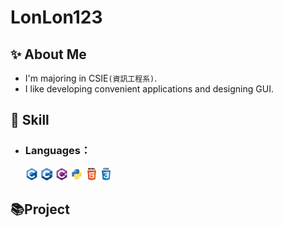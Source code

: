 # LonLon123
## ✨ About Me
- I'm majoring in CSIE`(資訊工程系)`.
- I like developing convenient applications and designing GUI.

## 🌱 Skill
- <h3 align="left">Languages：</h3>
  <p align="left"><img src="https://raw.githubusercontent.com/devicons/devicon/master/icons/c/c-original.svg" alt="c" width="20" height="20"/> </a> <img src="https://raw.githubusercontent.com/devicons/devicon/master/icons/cplusplus/cplusplus-original.svg" alt="cplusplus" width="20" height="20"/> </a> <img src="https://raw.githubusercontent.com/devicons/devicon/master/icons/csharp/csharp-original.svg" alt="csharp" width="20" height="20"/> </a> <img src="https://raw.githubusercontent.com/devicons/devicon/master/icons/python/python-original.svg" alt="python" width="20" height="20"/> </a> <img src="https://raw.githubusercontent.com/devicons/devicon/master/icons/html5/html5-original-wordmark.svg" alt="html5" width="20" height="20"/> </a> <img src="https://raw.githubusercontent.com/devicons/devicon/master/icons/css3/css3-original-wordmark.svg" alt="css3" width="20" height="20"/> </p>

## 📚️Project
<!--
**RayLonscholar/RayLonscholar** is a ✨ _special_ ✨ repository because its `README.md` (this file) appears on your GitHub profile.

Here are some ideas to get you started:

- 🔭 I’m currently working on ...
- 🌱 I’m currently learning ...
- 👯 I’m looking to collaborate on ...
- 🤔 I’m looking for help with ...
- 💬 Ask me about ...
- 📫 How to reach me: ...
- 😄 Pronouns: ...
- ⚡ Fun fact: ...
-->
